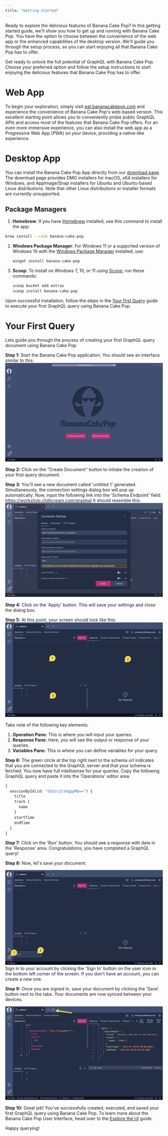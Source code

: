 ```yaml
---
title: "Getting Started"
---
```

Ready to explore the delicious features of Banana Cake Pop? In this getting started guide, we'll show you how to get up and running with Banana Cake Pop.
You have the option to choose between the convenience of the web app or the enhanced capabilities of the desktop version. We'll guide you through the setup process, so you can start enjoying all that Banana Cake Pop has to offer.

Get ready to unlock the full potential of GraphQL with Banana Cake Pop. Choose your preferred option and follow the setup instructions to start enjoying the delicious features that Banana Cake Pop has to offer.

# Web App

To begin your exploration, simply visit [eat.bananacakepop.com](https://eat.bananacakepop.com/) and experience the convenience of Banana Cake Pop's web-based version. This excellent starting point allows you to conveniently probe public GraphQL APIs and access most of the features that Banana Cake Pop offers. For an even more immersive experience, you can also install the web app as a Progressive Web App (PWA) on your device, providing a native-like experience.

# Desktop App

You can install the Banana Cake Pop App directly from our [download page](/products/bananacakepop). The download page provides DMG installers for macOS, x64 installers for Windows, and AppImage/Snap installers for Ubuntu and Ubuntu-based Linux distributions. Note that other Linux distributions or installer formats are currently unsupported.

## Package Managers

1. **Homebrew**: If you have [Homebrew](https://brew.sh) installed, use this command to install the app:

```bash
brew install --cask banana-cake-pop
```

2. **Windows Package Manager**: For Windows 11 or a supported version of Windows 10 with the [Windows Package Manager](https://docs.microsoft.com/en-us/windows/package-manager/) installed, use:

    ```powershell
    winget install banana-cake-pop
    ```

3. **Scoop**: To install on Windows 7, 10, or 11 using [Scoop](https://scoop.sh/), run these commands:

    ```powershell
    scoop bucket add extras
    scoop install banana-cake-pop
    ```

Upon successful installation, follow the steps in the [Your first Query](#your-first-query) guide to execute your first GraphQL query using Banana Cake Pop.

# Your First Query

Lets guide you through the process of creating your first GraphQL query document using Banana Cake Pop.

**Step 1:** Start the Banana Cake Pop application. You should see an interface similar to this:
![Banana Cake Pop - Start](./images/getting-started-0.png)

**Step 2:** Click on the "Create Document" button to initiate the creation of your first query document.

**Step 3:** You'll see a new document called 'untitled 1' generated. Simultaneously, the connection settings dialog box will pop up automatically.
Now, input the following link into the 'Schema Endpoint' field: <https://workshop.chillicream.com/graphql>
It should resemble this:
![Banana Cake Pop - Start](./images/getting-started-1.png)

**Step 4:** Click on the 'Apply' button. This will save your settings and close the dialog box.

**Step 5:** At this point, your screen should look like this:
![Banana Cake Pop - Start](./images/getting-started-2.png)

Take note of the following key elements:

1. **Operation Pane:** This is where you will input your queries.
1. **Response Pane:** Here, you will see the output or response of your queries.
1. **Variables Pane:** This is where you can define variables for your query.

**Step 6:** The green circle at the top right next to the schema url indicates that you are connected to the GraphQL server and that your schema is fetched. You now have full intellisense for your queries. Copy the following GraphQL query and paste it into the 'Operations' editor area:

```graphql
{
  sessionById(id: "U2Vzc2lvbgppMQ==") {
    title
    track {
      name
    }
    startTime
    endTime
  }
}
```

**Step 7:** Click on the 'Run' button. You should see a response with data in the 'Response' area. Congratulations, you have completed a GraphQL query!

**Step 8:**
Now, let's save your document.

![Banana Cake Pop - Start](./images/getting-started-3.png)
Sign in to your account by clicking the 'Sign In' button on the user icon in the bottom left corner of the screen. If you don't have an account, you can create a new one.

**Step 9:** Once you are signed in, save your document by clicking the 'Save' button next to the tabs. Your documents are now synced between your devices.

![Banana Cake Pop - Start](./images/getting-started-4.png)

**Step 10:** Great job! You've successfully created, executed, and saved your first GraphQL query using Banana Cake Pop. To learn more about the Banana Cake Pop User Interface, head over to the [Explore the UI](/docs/bananacakepop/v2/explore-the-ui) guide.

Happy querying!
